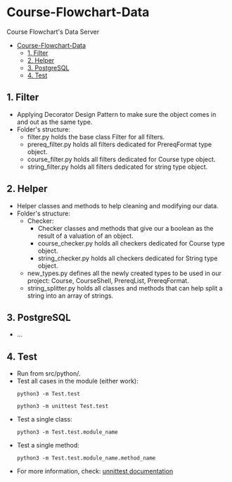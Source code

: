 # Course-Flowchart-Data
Course Flowchart's Data Server

- [Course-Flowchart-Data](#course-flowchart-data)
  - [1. Filter](#1-filter)
  - [2. Helper](#2-helper)
  - [3. PostgreSQL](#3-postgresql)
  - [4. Test](#4-test)

## 1. Filter
- Applying Decorator Design Pattern to make sure the object comes in and out as the same type.
- Folder's structure:
  + filter.py holds the base class Filter for all filters.
  + prereq_filter.py holds all filters dedicated for PrereqFormat type object.
  + course_filter.py holds all filters dedicated for Course type object.
  + string_filter.py holds all filters dedicated for string type object.

## 2. Helper
- Helper classes and methods to help cleaning and modifying our data.
- Folder's structure:
  + Checker:
    + Checker classes and methods that give our a boolean as the result of a valuation of an object.
    + course_checker.py holds all checkers dedicated for Course type object.
    + string_checker.py holds all checkers dedicated for String type object.
  + new_types.py defines all the newly created types to be used in our project: Course, CourseShell, PrereqList, PrereqFormat.
  + string_splitter.py holds all classes and methods that can help split a string into an array of strings.

## 3. PostgreSQL
- ...

## 4. Test
- Run from src/python/.
- Test all cases in the module (either work):
  ```
  python3 -m Test.test
  ```
  ```
  python3 -m unittest Test.test
  ```
- Test a single class:
  ```
  python3 -m Test.test.module_name
  ```
- Test a single method:
  ```
  python3 -m Test.test.module_name.method_name
  ```
- For more information, check: [unnittest documentation](https://docs.python.org/3/library/unittest.html)